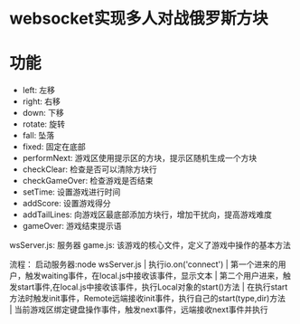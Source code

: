 # websocket实现多人对战俄罗斯方块

# 功能
+ left: 左移
+ right: 右移 
+ down: 下移
+ rotate: 旋转
+ fall: 坠落
+ fixed: 固定在底部
+ performNext: 游戏区使用提示区的方块，提示区随机生成一个方块
+ checkClear: 检查是否可以清除方块行
+ checkGameOver:  检查游戏是否结束
+ setTime: 设置游戏进行时间
+ addScore: 设置游戏得分
+ addTailLines: 向游戏区最底部添加方块行，增加干扰向，提高游戏难度
+ gameOver: 游戏结束提示语

wsServer.js: 服务器
game.js: 该游戏的核心文件，定义了游戏中操作的基本方法

流程：
启动服务器:node wsServer.js
    |
执行io.on('connect')
    |
第一个进来的用户，触发waiting事件，在local.js中接收该事件，显示文本
    |
第二个用户进来，触发start事件,在local.js中接收该事件，执行Local对象的start()方法
    |
在执行start方法时触发init事件，Remote远端接收init事件，执行自己的start(type,dir)方法   
    |
当前游戏区绑定键盘操作事件，触发next事件，远端接收next事件并执行
